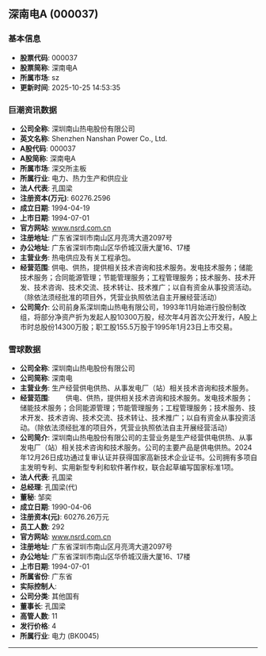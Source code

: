 ## 深南电A (000037)

### 基本信息

- **股票代码**: 000037
- **股票简称**: 深南电A
- **所属市场**: sz
- **更新时间**: 2025-10-25 14:53:35

### 巨潮资讯数据

- **公司全称**: 深圳南山热电股份有限公司
- **英文名称**: Shenzhen Nanshan Power Co., Ltd.
- **A股代码**: 000037
- **A股简称**: 深南电A
- **所属市场**: 深交所主板
- **所属行业**: 电力、热力生产和供应业
- **法人代表**: 孔国梁
- **注册资本(万元)**: 60276.2596
- **成立日期**: 1994-04-19
- **上市日期**: 1994-07-01
- **官方网站**: www.nsrd.com.cn
- **注册地址**: 广东省深圳市南山区月亮湾大道2097号
- **办公地址**: 广东省深圳市南山区华侨城汉唐大厦16、17楼
- **主营业务**: 热电供应及有关工程承包。
- **经营范围**: 供电、供热，提供相关技术咨询和技术服务。发电技术服务；储能技术服务；合同能源管理；节能管理服务；工程管理服务；技术服务、技术开发、技术咨询、技术交流、技术转让、技术推广；以自有资金从事投资活动。（除依法须经批准的项目外，凭营业执照依法自主开展经营活动）
- **公司简介**: 公司前身系深圳南山热电有限公司，1993年11月始进行股份制改组，将部分净资产折为发起人股10300万股，经次年4月首次公开发行，A股上市时总股份14300万股；职工股155.5万股于1995年1月23日上市交易。

### 雪球数据

- **公司全称**: 深圳南山热电股份有限公司
- **公司简称**: 深南电
- **主营业务**: 生产经营供电供热、从事发电厂（站）相关技术咨询和技术服务。
- **经营范围**: 　　供电、供热，提供相关技术咨询和技术服务。发电技术服务；储能技术服务；合同能源管理；节能管理服务；工程管理服务；技术服务、技术开发、技术咨询、技术交流、技术转让、技术推广；以自有资金从事投资活动。（除依法须经批准的项目外，凭营业执照依法自主开展经营活动）
- **公司简介**: 深圳南山热电股份有限公司的主营业务是生产经营供电供热、从事发电厂（站）相关技术咨询和技术服务。公司的主要产品是供电供热。2024年12月26日成功通过复审认证并获得国家高新技术企业证书。公司拥有多项自主发明专利、实用新型专利和软件著作权，联合起草编写国家标准1项。
- **法人代表**: 孔国梁
- **总经理**: 孔国梁(代)
- **董秘**: 邹奕
- **成立日期**: 1990-04-06
- **注册资本(元)**: 60276.26万元
- **员工人数**: 292
- **官方网站**: www.nsrd.com.cn
- **注册地址**: 广东省深圳市南山区月亮湾大道2097号
- **办公地址**: 广东省深圳市南山区华侨城汉唐大厦16、17楼
- **上市日期**: 1994-07-01
- **所属省份**: 广东省
- **实际控制人**: 
- **公司分类**: 其他国有
- **董事长**: 孔国梁
- **高管人数**: 11
- **发行价格**: 4
- **所属行业**: 电力 (BK0045)

---
